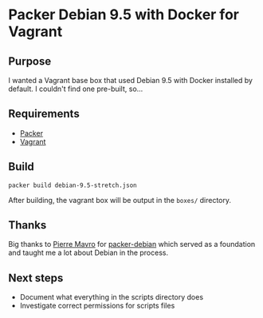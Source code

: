 # Packer Debian 9.5 with Docker for Vagrant

## Purpose

I wanted a Vagrant base box that used Debian 9.5 with Docker installed by default. I couldn't find one pre-built, so...

## Requirements

* [Packer](https://www.packer.io/)
* [Vagrant](https://www.vagrantup.com/)

## Build

```
packer build debian-9.5-stretch.json
```

After building, the vagrant box will be output in the `boxes/` directory.

## Thanks

Big thanks to [Pierre Mavro](https://github.com/deimosfr) for [packer-debian](https://github.com/deimosfr/packer-debian) which served as a foundation and taught me a lot about Debian in the process.

## Next steps

* Document what everything in the scripts directory does
* Investigate correct permissions for scripts files
